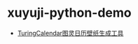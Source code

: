 # xuyuji-python-demo

- [TuringCalendar图灵日历壁纸生成工具](https://github.com/xuyuji/xuyuji-python-demo/tree/master/TuringCalendar)


